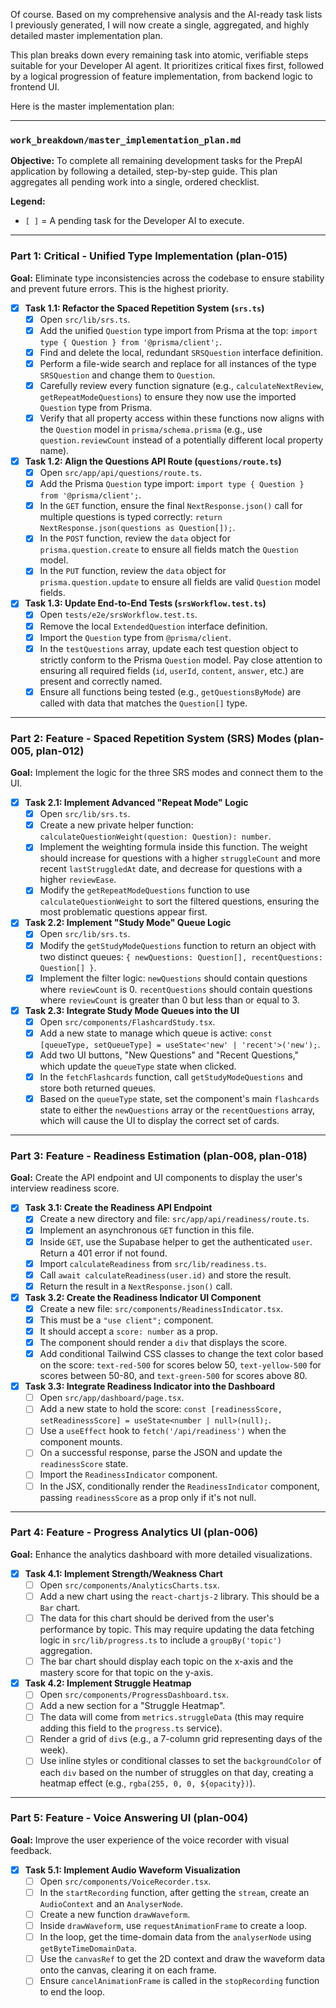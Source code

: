 Of course. Based on my comprehensive analysis and the AI-ready task lists I previously generated, I will now create a single, aggregated, and highly detailed master implementation plan.

This plan breaks down every remaining task into atomic, verifiable steps suitable for your Developer AI agent. It prioritizes critical fixes first, followed by a logical progression of feature implementation, from backend logic to frontend UI.

Here is the master implementation plan:

---

### **`work_breakdown/master_implementation_plan.md`**

**Objective:** To complete all remaining development tasks for the PrepAI application by following a detailed, step-by-step guide. This plan aggregates all pending work into a single, ordered checklist.

**Legend:**
- `[ ]` = A pending task for the Developer AI to execute.

---

### **Part 1: Critical - Unified Type Implementation (plan-015)**

**Goal:** Eliminate type inconsistencies across the codebase to ensure stability and prevent future errors. This is the highest priority.

-   [x] **Task 1.1: Refactor the Spaced Repetition System (`srs.ts`)**
    -   [x] Open `src/lib/srs.ts`.
    -   [x] Add the unified `Question` type import from Prisma at the top: `import type { Question } from '@prisma/client';`.
    -   [x] Find and delete the local, redundant `SRSQuestion` interface definition.
    -   [x] Perform a file-wide search and replace for all instances of the type `SRSQuestion` and change them to `Question`.
    -   [x] Carefully review every function signature (e.g., `calculateNextReview`, `getRepeatModeQuestions`) to ensure they now use the imported `Question` type from Prisma.
    -   [x] Verify that all property access within these functions now aligns with the `Question` model in `prisma/schema.prisma` (e.g., use `question.reviewCount` instead of a potentially different local property name).

-   [x] **Task 1.2: Align the Questions API Route (`questions/route.ts`)**
    -   [x] Open `src/app/api/questions/route.ts`.
    -   [x] Add the Prisma `Question` type import: `import type { Question } from '@prisma/client';`.
    -   [x] In the `GET` function, ensure the final `NextResponse.json()` call for multiple questions is typed correctly: `return NextResponse.json(questions as Question[]);`.
    -   [x] In the `POST` function, review the `data` object for `prisma.question.create` to ensure all fields match the `Question` model.
    -   [x] In the `PUT` function, review the `data` object for `prisma.question.update` to ensure all fields are valid `Question` model fields.

-   [x] **Task 1.3: Update End-to-End Tests (`srsWorkflow.test.ts`)**
    -   [x] Open `tests/e2e/srsWorkflow.test.ts`.
    -   [x] Remove the local `ExtendedQuestion` interface definition.
    -   [x] Import the `Question` type from `@prisma/client`.
    -   [x] In the `testQuestions` array, update each test question object to strictly conform to the Prisma `Question` model. Pay close attention to ensuring all required fields (`id`, `userId`, `content`, `answer`, etc.) are present and correctly named.
    -   [x] Ensure all functions being tested (e.g., `getQuestionsByMode`) are called with data that matches the `Question[]` type.

---

### **Part 2: Feature - Spaced Repetition System (SRS) Modes (plan-005, plan-012)**

**Goal:** Implement the logic for the three SRS modes and connect them to the UI.

-   [x] **Task 2.1: Implement Advanced "Repeat Mode" Logic**
    -   [x] Open `src/lib/srs.ts`.
    -   [x] Create a new private helper function: `calculateQuestionWeight(question: Question): number`.
    -   [x] Implement the weighting formula inside this function. The weight should increase for questions with a higher `struggleCount` and more recent `lastStruggledAt` date, and decrease for questions with a higher `reviewEase`.
    -   [x] Modify the `getRepeatModeQuestions` function to use `calculateQuestionWeight` to sort the filtered questions, ensuring the most problematic questions appear first.

-   [x] **Task 2.2: Implement "Study Mode" Queue Logic**
    -   [x] Open `src/lib/srs.ts`.
    -   [x] Modify the `getStudyModeQuestions` function to return an object with two distinct queues: `{ newQuestions: Question[], recentQuestions: Question[] }`.
    -   [x] Implement the filter logic: `newQuestions` should contain questions where `reviewCount` is 0. `recentQuestions` should contain questions where `reviewCount` is greater than 0 but less than or equal to 3.

-   [x] **Task 2.3: Integrate Study Mode Queues into the UI**
    -   [x] Open `src/components/FlashcardStudy.tsx`.
    -   [x] Add a new state to manage which queue is active: `const [queueType, setQueueType] = useState<'new' | 'recent'>('new');`.
    -   [x] Add two UI buttons, "New Questions" and "Recent Questions," which update the `queueType` state when clicked.
    -   [x] In the `fetchFlashcards` function, call `getStudyModeQuestions` and store both returned queues.
    -   [x] Based on the `queueType` state, set the component's main `flashcards` state to either the `newQuestions` array or the `recentQuestions` array, which will cause the UI to display the correct set of cards.

---

### **Part 3: Feature - Readiness Estimation (plan-008, plan-018)**

**Goal:** Create the API endpoint and UI components to display the user's interview readiness score.

-   [x] **Task 3.1: Create the Readiness API Endpoint**
    -   [x] Create a new directory and file: `src/app/api/readiness/route.ts`.
    -   [x] Implement an asynchronous `GET` function in this file.
    -   [x] Inside `GET`, use the Supabase helper to get the authenticated `user`. Return a 401 error if not found.
    -   [x] Import `calculateReadiness` from `src/lib/readiness.ts`.
    -   [x] Call `await calculateReadiness(user.id)` and store the result.
    -   [x] Return the result in a `NextResponse.json()` call.

-   [x] **Task 3.2: Create the Readiness Indicator UI Component**
    -   [x] Create a new file: `src/components/ReadinessIndicator.tsx`.
    -   [x] This must be a `"use client";` component.
    -   [x] It should accept a `score: number` as a prop.
    -   [x] The component should render a `div` that displays the score.
    -   [x] Add conditional Tailwind CSS classes to change the text color based on the score: `text-red-500` for scores below 50, `text-yellow-500` for scores between 50-80, and `text-green-500` for scores above 80.

-   [x] **Task 3.3: Integrate Readiness Indicator into the Dashboard**
    -   [ ] Open `src/app/dashboard/page.tsx`.
    -   [ ] Add a new state to hold the score: `const [readinessScore, setReadinessScore] = useState<number | null>(null);`.
    -   [ ] Use a `useEffect` hook to `fetch('/api/readiness')` when the component mounts.
    -   [ ] On a successful response, parse the JSON and update the `readinessScore` state.
    -   [ ] Import the `ReadinessIndicator` component.
    -   [ ] In the JSX, conditionally render the `ReadinessIndicator` component, passing `readinessScore` as a prop only if it's not null.

---

### **Part 4: Feature - Progress Analytics UI (plan-006)**

**Goal:** Enhance the analytics dashboard with more detailed visualizations.

-   [x] **Task 4.1: Implement Strength/Weakness Chart**
    -   [ ] Open `src/components/AnalyticsCharts.tsx`.
    -   [ ] Add a new chart using the `react-chartjs-2` library. This should be a `Bar` chart.
    -   [ ] The data for this chart should be derived from the user's performance by topic. This may require updating the data fetching logic in `src/lib/progress.ts` to include a `groupBy('topic')` aggregation.
    -   [ ] The bar chart should display each topic on the x-axis and the mastery score for that topic on the y-axis.

-   [x] **Task 4.2: Implement Struggle Heatmap**
    -   [ ] Open `src/components/ProgressDashboard.tsx`.
    -   [ ] Add a new section for a "Struggle Heatmap".
    -   [ ] The data will come from `metrics.struggleData` (this may require adding this field to the `progress.ts` service).
    -   [ ] Render a grid of `div`s (e.g., a 7-column grid representing days of the week).
    -   [ ] Use inline styles or conditional classes to set the `backgroundColor` of each `div` based on the number of struggles on that day, creating a heatmap effect (e.g., `rgba(255, 0, 0, ${opacity})`).

---

### **Part 5: Feature - Voice Answering UI (plan-004)**

**Goal:** Improve the user experience of the voice recorder with visual feedback.

-   [x] **Task 5.1: Implement Audio Waveform Visualization**
    -   [ ] Open `src/components/VoiceRecorder.tsx`.
    -   [ ] In the `startRecording` function, after getting the `stream`, create an `AudioContext` and an `AnalyserNode`.
    -   [ ] Create a new function `drawWaveform`.
    -   [ ] Inside `drawWaveform`, use `requestAnimationFrame` to create a loop.
    -   [ ] In the loop, get the time-domain data from the `analyserNode` using `getByteTimeDomainData`.
    -   [ ] Use the `canvasRef` to get the 2D context and draw the waveform data onto the canvas, clearing it on each frame.
    -   [ ] Ensure `cancelAnimationFrame` is called in the `stopRecording` function to end the loop.